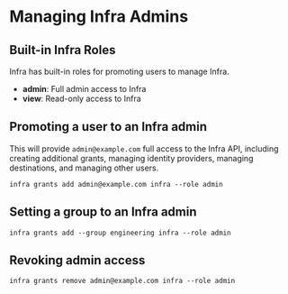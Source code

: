
# Managing Infra Admins

## Built-in Infra Roles

Infra has built-in roles for promoting users to manage Infra.

* **admin**: Full admin access to Infra
* **view**: Read-only access to Infra

## Promoting a user to an Infra admin

This will provide `admin@example.com` full access to the Infra API, including creating additional grants, managing identity providers, managing destinations, and managing other users.

```
infra grants add admin@example.com infra --role admin
```

## Setting a group to an Infra admin

```
infra grants add --group engineering infra --role admin
```

## Revoking admin access

```
infra grants remove admin@example.com infra --role admin
```
